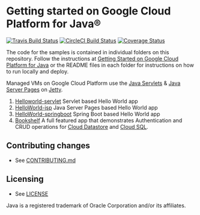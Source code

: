 # Getting started on Google Cloud Platform for Java® 

[![Travis Build Status](https://travis-ci.org/GoogleCloudPlatform/getting-started-java.svg?branch=master)](https://travis-ci.org/GoogleCloudPlatform/getting-started-java)
[![CircleCI Build Status](https://circleci.com/gh/GoogleCloudPlatform/getting-started-java.svg?style=shield&circle-token=117b41ead030b212fc7d519519ee9262c4f3480b)](https://travis-ci.org/GoogleCloudPlatform/getting-started-java)
[![Coverage Status](https://codecov.io/gh/GoogleCloudPlatform/getting-started-java/branch/master/graph/badge.svg)](https://codecov.io/gh/GoogleCloudPlatform/getting-started-java)

The code for the samples is contained in individual folders on this repository.
Follow the instructions at [Getting Started on Google Cloud Platform for Java](https://cloud.google.com/java/) or the README files in each folder for instructions on how to run locally and deploy.

Managed VMs on Google Cloud Platform use the [Java Servlets](http://www.oracle.com/technetwork/java/overview-137084.html) & [Java Server Pages](http://www.oracle.com/technetwork/java/index-jsp-138231.html) on [Jetty](http://www.eclipse.org/jetty/).

1. [Helloworld-servlet](helloworld-servlet) Servlet based Hello World app
1. [HelloWorld-jsp](helloworld-jsp) Java Server Pages based Hello World app
1. [HelloWorld-springboot](helloworld-springboot) Spring Boot based Hello World app
1. [Bookshelf](bookshelf) A full featured app that demonstrates Authentication and CRUD operations for [Cloud Datastore](https://cloud.google.com/datastore/docs/concepts/overview?hl=en) and [Cloud SQL](https://cloud.google.com/sql/docs/introduction).  

## Contributing changes

* See [CONTRIBUTING.md](CONTRIBUTING.md)


## Licensing

* See [LICENSE](LICENSE)

Java is a registered trademark of Oracle Corporation and/or its affiliates.
